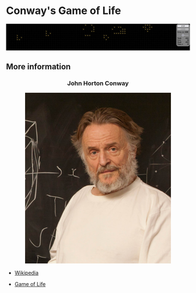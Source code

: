 # Conway's Game of Life

![game](/assets/images/game.png)

## More information

<h3 align="center">John Horton Conway</h3>
<p align="center">
    <img width="400" src="/assets/images/JHConway.jpg">
</p>


- [Wikipedia](https://en.wikipedia.org/wiki/John_Horton_Conway)

- [Game of Life](https://en.wikipedia.org/wiki/Conway%27s_Game_of_Life)
